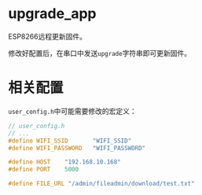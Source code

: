 # upgrade_app

ESP8266远程更新固件。

修改好配置后，在串口中发送`upgrade`字符串即可更新固件。

# 相关配置

`user_config.h`中可能需要修改的宏定义：

```C
// user_config.h
// ...
#define WIFI_SSID 		"WIFI_SSID"
#define WIFI_PASSWORD	"WIFI_PASSWORD"

#define HOST	"192.168.10.168"
#define PORT	5000

#define FILE_URL "/admin/fileadmin/download/test.txt"
```


